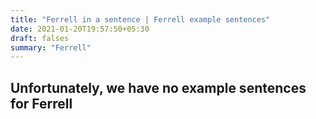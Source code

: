 ```yaml
---
title: "Ferrell in a sentence | Ferrell example sentences"
date: 2021-01-20T19:57:50+05:30
draft: falses
summary: "Ferrell"
---
```

## Unfortunately, we have no example sentences for Ferrell                 
